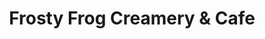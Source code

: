 ---
title: "Frosty Frog Creamery & Cafe"
url: /canton/frosty-frog-creamery-und-cafe/
shop: Bäckerei
---